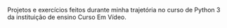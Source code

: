 Projetos e exercícios feitos durante minha trajetória no curso de Python 3 da instituição de ensino Curso Em Vídeo.
